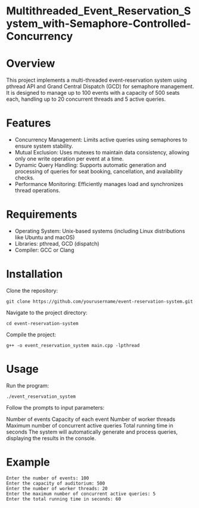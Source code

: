 # Multithreaded_Event_Reservation_System_with-Semaphore-Controlled-Concurrency

# Overview
This project implements a multi-threaded event-reservation system using pthread API and Grand Central Dispatch (GCD) for semaphore management. It is designed to manage up to 100 events with a capacity of 500 seats each, handling up to 20 concurrent threads and 5 active queries.

# Features
* Concurrency Management: Limits active queries using semaphores to ensure system stability.
* Mutual Exclusion: Uses mutexes to maintain data consistency, allowing only one write operation per event at a time.
* Dynamic Query Handling: Supports automatic generation and processing of queries for seat booking, cancellation, and availability checks.
* Performance Monitoring: Efficiently manages load and synchronizes thread operations.

# Requirements
* Operating System: Unix-based systems (including Linux distributions like Ubuntu and macOS)
* Libraries: pthread, GCD (dispatch)
* Compiler: GCC or Clang

# Installation
Clone the repository:

```Copy code
git clone https://github.com/yourusername/event-reservation-system.git
```
Navigate to the project directory:

```Copy code
cd event-reservation-system
```
Compile the project:

```Copy code
g++ -o event_reservation_system main.cpp -lpthread
```
# Usage
Run the program:

```Copy code
./event_reservation_system
```
Follow the prompts to input parameters:

Number of events
Capacity of each event
Number of worker threads
Maximum number of concurrent active queries
Total running time in seconds
The system will automatically generate and process queries, displaying the results in the console.

# Example
```plaintext
Enter the number of events: 100
Enter the capacity of auditorium: 500
Enter the number of worker threads: 20
Enter the maximum number of concurrent active queries: 5
Enter the total running time in seconds: 60
```

